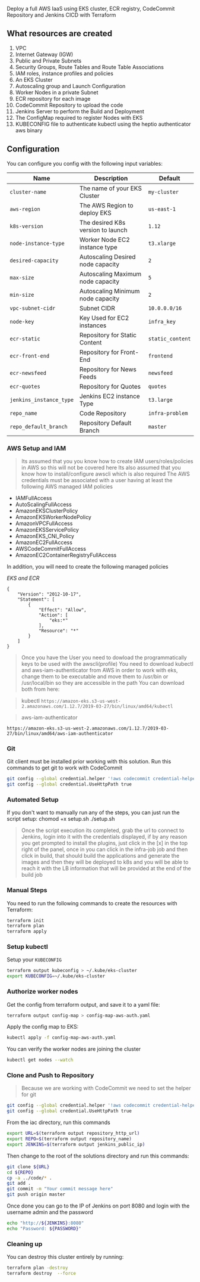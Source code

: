 
Deploy a full AWS IaaS using EKS cluster, ECR registry, CodeCommit Repository and Jenkins CICD with Terraform

## What resources are created

1. VPC
2. Internet Gateway (IGW)
3. Public and Private Subnets
4. Security Groups, Route Tables and Route Table Associations
5. IAM roles, instance profiles and policies
6. An EKS Cluster
7. Autoscaling group and Launch Configuration
8. Worker Nodes in a private Subnet
9. ECR repository for each image
10. CodeCommit Repository to upload the code
11. Jenkins Server to perform the Build and Deployment
12. The ConfigMap required to register Nodes with EKS
13. KUBECONFIG file to authenticate kubectl using the heptio authenticator aws binary

## Configuration

You can configure you config with the following input variables:

| Name                    | Description                       | Default         |
|-------------------------|-----------------------------------|-----------------|
| `cluster-name`          | The name of your EKS Cluster      | `my-cluster`    |
| `aws-region`            | The AWS Region to deploy EKS      | `us-east-1`     |
| `k8s-version`           | The desired K8s version to launch | `1.12`          |
| `node-instance-type`    | Worker Node EC2 instance type     | `t3.xlarge`     |
| `desired-capacity`      | Autoscaling Desired node capacity | `2`             |
| `max-size`              | Autoscaling Maximum node capacity | `5`             |
| `min-size`              | Autoscaling Minimum node capacity | `2`             |
| `vpc-subnet-cidr`       | Subnet CIDR                       | `10.0.0.0/16`   |
| `node-key`              | Key Used for EC2 instances        | `infra_key`     |
| `ecr-static`            | Repository for Static Content     | `static_content`|
| `ecr-front-end`         | Repository for Front-End          | `frontend`      |
| `ecr-newsfeed`          | Repository for News Feeds         | `newsfeed`      |
| `ecr-quotes`            | Repository for Quotes             | `quotes`        |
| `jenkins_instance_type` | Jenkins EC2 instance Type         | `t3.large`      |
| `repo_name`             | Code Repository                   | `infra-problem` |
| `repo_default_branch`   | Repository Default Branch         | `master`        |


### AWS Setup and IAM
> Its assumed that you you know how to create IAM users/roles/policies in AWS so this will not be covered here
> Its also assumed that you know how to install/configure awscli which is also required
The AWS credentials must be associated with a user having at least the following AWS managed IAM policies

* IAMFullAccess
* AutoScalingFullAccess
* AmazonEKSClusterPolicy
* AmazonEKSWorkerNodePolicy
* AmazonVPCFullAccess
* AmazonEKSServicePolicy
* AmazonEKS_CNI_Policy
* AmazonEC2FullAccess
* AWSCodeCommitFullAccess
* AmazonEC2ContainerRegistryFullAccess

In addition, you will need to create the following managed policies

*EKS and ECR*

```
{
    "Version": "2012-10-17",
    "Statement": [
        {
            "Effect": "Allow",
            "Action": [
                "eks:*"
            ],
            "Resource": "*"
        }
    ]
}
```

> Once you have the User you need to dowload the programmatically keys to be used with the awscli(profile)
You need to download kubectl and aws-iam-authenticator from AWS in order to work with eks, change them to be executable and move them to /usr/bin or /usr/local/bin so they are accessible in the path
You can download both from here:

> kubectl
```https://amazon-eks.s3-us-west-2.amazonaws.com/1.12.7/2019-03-27/bin/linux/amd64/kubectl```

> aws-iam-authenticator

```https://amazon-eks.s3-us-west-2.amazonaws.com/1.12.7/2019-03-27/bin/linux/amd64/aws-iam-authenticator```

### Git
Git client must be installed prior working with this solution.
Run this commands to get git to work with CodeCommit

```bash
git config --global credential.helper '!aws codecommit credential-helper $@' command
git config --global credential.UseHttpPath true
```

### Automated Setup
If you don't want to manually run any of the steps, you can just run the script setup:
chomod +x setup.sh
./setup.sh
> Once the script execution its completed, grab the url to connect to Jenkins, login into it with the credentials displayed, if by any reason you get prompted to install the plugins, just click in the [x] in the top right of the panel,
once in you can click in the infra-job job and then click in build, that should build the applications and generate the images and then they will be deployed to k8s and you will be able to reach it with the LB information that will be provided at the end of the build job 
### Manual Steps

You need to run the following commands to create the resources with Terraform:

```bash
terraform init
terraform plan
terraform apply
```

### Setup kubectl

Setup your `KUBECONFIG`

```bash
terraform output kubeconfig > ~/.kube/eks-cluster
export KUBECONFIG=~/.kube/eks-cluster
```

### Authorize worker nodes

Get the config from terraform output, and save it to a yaml file:

```bash
terraform output config-map > config-map-aws-auth.yaml
```

Apply the config map to EKS:

```bash
kubectl apply -f config-map-aws-auth.yaml
```

You can verify the worker nodes are joining the cluster

```bash
kubectl get nodes --watch
```
### Clone and Push to Repository

> Because we are working with CodeCommit we need to set the helper for git

```bash
git config --global credential.helper '!aws codecommit credential-helper $@'
git config --global credential.UseHttpPath true
```
From the iac directory, run this commands

```bash
export URL=$(terraform output repository_http_url)
export REPO=$(terraform output repository_name)
export JENKINS=$(terraform output jenkins_public_ip)
```
Then change to the root of the solutions directory and run this commands:

```bash
git clone ${URL}
cd ${REPO}
cp -a ../code/* .
git add .
git commit -m "Your commit message here"  
git push origin master
```
Once done you can go to the IP of Jenkins on port 8080 and login with the username admin and the password

```bash
echo "http://${JENKINS}:8080"
echo "Password: ${PASSWORD}"
```

### Cleaning up

You can destroy this cluster entirely by running:

```bash
terraform plan -destroy
terraform destroy  --force
```
